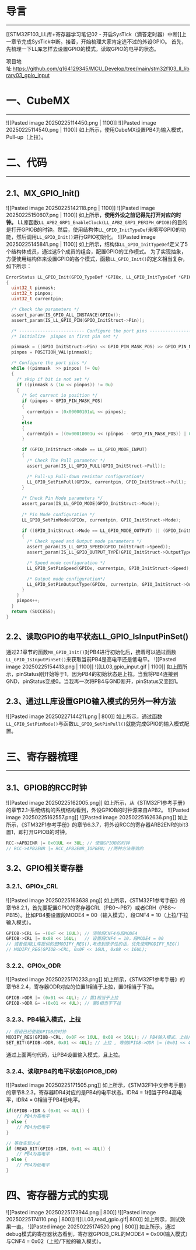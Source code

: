 # 导言
---
[[STM32F103_LL库+寄存器学习笔记02 - 开启SysTick（滴答定时器）中断]]上一章节完成SysTick中断。接着，开始梳理大家肯定逃不过的外设GPIO。
首先，先梳理一下LL库怎样去设置GPIO的模式，读取GPIO的电平的状态。

项目地址:https://github.com/q164129345/MCU_Develop/tree/main/stm32f103_ll_library03_gpio_input
# 一、CubeMX
---
![[Pasted image 20250225114450.png | 1100]]
![[Pasted image 20250225114540.png | 1100]]
如上所示，使用CubeMX设置PB4为输入模式，Pull-up（上拉）。

# 二、代码
---
## 2.1、MX_GPIO_Init()
![[Pasted image 20250225142118.png | 1100]]
![[Pasted image 20250225150607.png | 1100]]
如上所示，**使用外设之前记得先打开对应的时钟。** LL库函数`LL_APB2_GRP1_EnableClock(LL_APB2_GRP1_PERIPH_GPIOB)`的目的是打开GPIOB的时钟。然后，使用结构体`LL_GPIO_InitTypeDef`来填写GPIO的功能，然后调用`LL_GPIO_Init()`进行GPIO初始化。
![[Pasted image 20250225145841.png | 1100]]
如上所示，结构体`LL_GPIO_InitTypeDef`定义了5个结构体成员，通过这5个成员的组合，配置GPIO的工作模式。
为了实现抽象，方便使用结构体来设置GPIO的各个模式，函数`LL_GPIO_Init()`的定义相当复杂，如下所示：
```c
ErrorStatus LL_GPIO_Init(GPIO_TypeDef *GPIOx, LL_GPIO_InitTypeDef *GPIO_InitStruct)
{
  uint32_t pinmask;
  uint32_t pinpos;
  uint32_t currentpin;

  /* Check the parameters */
  assert_param(IS_GPIO_ALL_INSTANCE(GPIOx));
  assert_param(IS_LL_GPIO_PIN(GPIO_InitStruct->Pin));

  /* ------------------------- Configure the port pins ---------------- */
  /* Initialize  pinpos on first pin set */

  pinmask = ((GPIO_InitStruct->Pin) << GPIO_PIN_MASK_POS) >> GPIO_PIN_NB;
  pinpos = POSITION_VAL(pinmask);

  /* Configure the port pins */
  while ((pinmask  >> pinpos) != 0u)
  {
    /* skip if bit is not set */
    if ((pinmask & (1u << pinpos)) != 0u)
    {
      /* Get current io position */
      if (pinpos < GPIO_PIN_MASK_POS)
      {
        currentpin = (0x00000101uL << pinpos);
      }
      else
      {
        currentpin = ((0x00010001u << (pinpos - GPIO_PIN_MASK_POS)) | 0x04000000u);
      }

      if (GPIO_InitStruct->Mode == LL_GPIO_MODE_INPUT)
      {
        /* Check The Pull parameter */
        assert_param(IS_LL_GPIO_PULL(GPIO_InitStruct->Pull));

        /* Pull-up Pull-down resistor configuration*/
        LL_GPIO_SetPinPull(GPIOx, currentpin, GPIO_InitStruct->Pull);
      }
      
      /* Check Pin Mode parameters */
      assert_param(IS_LL_GPIO_MODE(GPIO_InitStruct->Mode));
      
      /* Pin Mode configuration */
      LL_GPIO_SetPinMode(GPIOx, currentpin, GPIO_InitStruct->Mode);

      if ((GPIO_InitStruct->Mode == LL_GPIO_MODE_OUTPUT) || (GPIO_InitStruct->Mode == LL_GPIO_MODE_ALTERNATE))
      {
        /* Check speed and Output mode parameters */
        assert_param(IS_LL_GPIO_SPEED(GPIO_InitStruct->Speed));
        assert_param(IS_LL_GPIO_OUTPUT_TYPE(GPIO_InitStruct->OutputType));

        /* Speed mode configuration */
        LL_GPIO_SetPinSpeed(GPIOx, currentpin, GPIO_InitStruct->Speed);

        /* Output mode configuration*/
        LL_GPIO_SetPinOutputType(GPIOx, currentpin, GPIO_InitStruct->OutputType);
      }
    }
    pinpos++;
  }
  return (SUCCESS);
}
```

## 2.2、读取GPIO的电平状态LL_GPIO_IsInputPinSet()
通过2.1章节的函数`MX_GPIO_Init()`对PB4进行初始化后，接着可以通过函数`LL_GPIO_IsInputPinSet()`来获取当前PB4是高电平还是低电平。
![[Pasted image 20250225154413.png | 1100]]
![[LL03,gpio_input.gif | 1100]]
如上图所示，pinStatus刚开始等于1，因为PB4的初始状态是上拉。当我将PB4连接到GND，pinStatus变成0。当我再一次将PB4与GND断开，pinStatus又变回1。

## 2.3、通过LL库设置GPIO输入模式的另外一种方法
![[Pasted image 20250227144211.png | 800]]
如上所示，通过函数`LL_GPIO_SetPinMode()`与函数`LL_GPIO_SetPinPull()`就能完成GPIO的输入模式配置。

# 三、寄存器梳理
---
## 3.1、GPIOB的RCC时钟
![[Pasted image 20250225162005.png]]
如上所示，从《STM32F1参考手册》的章节2.1-系统结构的系统结构看到，外设GPIOB的时钟源来自APB2。
![[Pasted image 20250225162557.png]]
![[Pasted image 20250225162636.png]]
如上所示，《STM32F1参考手册》的章节6.3.7，将外设RCC的寄存器ARB2ENR的bit3置1，即打开GPIOB的时钟。

```c
RCC->APB2ENR |= 0x01UL << 3UL; // 使能GPIOB的时钟
// RCC->APB2ENR |= RCC_APB2ENR_IOPBEN; //两种方法等效的
```


## 3.2、GPIO相关寄存器
### 3.2.1、GPIOx_CRL
![[Pasted image 20250225163638.png]]
如上所示，《STM32F1参考手册》的章节8.2.1，首先要配置GPIO的寄存器CRL（PB0～PB7）或者CRH（PB8～PB15）。比如PB4要设置段MODE4 = 00（输入模式），段CNF4 = 10（上拉/下拉输入模式）。
```c
GPIOB->CRL &= ~(0xF << 16UL); // 清除段CNF4与段MODE4
GPIOB->CRL |= 0x08 << 16UL;   // 设置段CNF4 = 10，段MODE4 = 00
// 或者使用LL库提供的宏MODIFY_REG(),考虑到原子性的话，优先使用MODIFY_REG()
// MODIFY_REG(GPIOB->CRL, 0x0F << 16UL, 0x08 << 16UL); 
```

### 3.2.2、GPIOx_ODR
![[Pasted image 20250225170233.png]]
如上所示，《STM32F1参考手册》的章节8.2.4，寄存器ODR对应的位置1相当于上拉，置0相当于下拉。
```c
GPIOB->ODR |= (0x01 << 4UL); // 置1相当于上拉
GPIOB->ODR &= ~(0x01 << 4UL); // 置0相当于下拉
```

### 3.2.3、PB4输入模式，上拉
```c
// 假设已经使能GPIOB的时钟
MODIFY_REG(GPIOB->CRL, 0x0F << 16UL, 0x08 << 16UL); // PB4输入模式、上拉/下拉输入模式
SET_BIT(GPIOB->ODR, 0x01 << 4UL); // 上拉 , 等效GPIOB->ODR |= (0x01 << 4UL)
```
通过上面两句代码，让PB4设置输入模式，且上拉。

### 3.2.4、读取PB4的电平状态(GPIOB_IDR)
![[Pasted image 20250225171505.png]]
如上所示，《STM32F1中文参考手册》的章节8.2.3，寄存器IDR4对应的是PB4的电平状态。IDR4 = 1相当于PB4高电平，IDR4 = 0相当于PB4低电平。
```c
if(GPIOB->IDR & (0x01 << 4UL)) {
	// PB4为高电平
} else {
	// PB4为低电平
}

// 等效实现方式
if (READ_BIT(GPIOB->IDR, 0x01 << 4UL)) {
    // PB4为高电平
} else {
	// PB4为低电平
}

```

# 四、寄存器方式的实现
![[Pasted image 20250225173944.png | 800]]
![[Pasted image 20250225174110.png | 800]]
![[LL03,read_gpio.gif| 800]]
如上所示，测试效果一直。
![[Pasted image 20250225174520.png | 800]]
如上所示，通过debug模式的寄存器状态看到，寄存器GPIOB_CRL的MODE4 = 0x00(输入模式）与CNF4 = 0x02（上拉/下拉的输入模式）。



